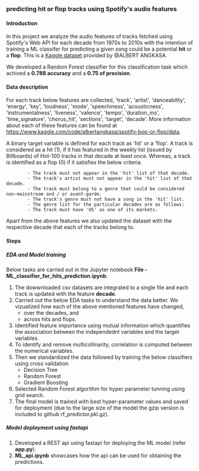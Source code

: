 ### predicting hit or flop tracks using Spotify's audio features

#### Introduction


In this project we analyze the audio features of tracks fetched using Spotify's Web API for each decade from 1970s to 2010s with the intention of training a ML classifer for predicting a given song could be a potential **hit** or a **flop**. This is a [Kaggle dataset](https://www.kaggle.com/code/albertangkasa/spotify-bop-or-flop/data) provided by @ALBERT ANGKASA. 

We developed a Random Forest classifier for this classification task which achived a **0.788 accuracy** and a **0.75 of precision**.

#### Data description

For each track below features are collected, 'track', 'artist', 'danceability', 'energy', 'key', 'loudness', 'mode', 'speechiness', 'acousticness', 'instrumentalness', 'liveness', 'valence', 'tempo', 'duration_ms', 'time_signature', 'chorus_hit', 'sections', 'target', 'decade'. More information about each of these features can be found at https://www.kaggle.com/code/albertangkasa/spotify-bop-or-flop/data.

A binary target variable is defined for each track as 'hit' or a 'flop'. A track is considered as a hit (1), if it has featured in the weekly list (issued by Billboards) of Hot-100 tracks in that decade at least once. Whereas, a track is identified as a flop (0) if it satisfies the below criteria.

            - The track must not appear in the 'hit' list of that decade.
			- The track's artist must not appear in the 'hit' list of that decade.
			- The track must belong to a genre that could be considered non-mainstream and / or avant-garde. 
			- The track's genre must not have a song in the 'hit' list.
			- The genre list for the particular decades are as follows:
			- The track must have 'US' as one of its markets.

Apart from the above features we also updated the dataset with the respective decade that each of the tracks belong to.


#### Steps

##### EDA and Model training 

Below tasks are carried out in the Jupyter notebook **File - ML_classifier_for_hits_prediction.ipynb**.
1. The dowwnloaded csv datasets are integrated to a single file and each track is updated with the feature **decade**.
2. Carried out the below EDA tasks to understand the data better. We vizualized how each of the above mentioned features have changed,
     - over the decades, and
     - across hits and flops.
3. Identified feature importance using mutual information which quantifies the association between the independednt variables and the target variables.
4. To identify and remove multicollinarity, correlation is computed between the numerical variables.
5. Then we standardized the data followed by training the below classifiers using cross validation 
    - Decision Tree 
    - Random Forest
    - Gradient Boosting
6. Selected Random Forest algorithm for hyper parameter tunning using grid search.
7. The final model is trained with best hyper-parameter values and saved for deployment (due to the large size of the model the gzip version is included to github rf_predictor.pkl.gz). 

##### Model deployment using fastapi
1. Developed a REST api using fastapi for deploying the ML model (refer **app.py**).
2. **ML_api.ipynb** showcases how the api can be used for obtaining the predictions.